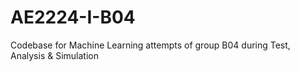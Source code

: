 # AE2224-I-B04
Codebase for Machine Learning attempts of group B04 during Test, Analysis &amp; Simulation
